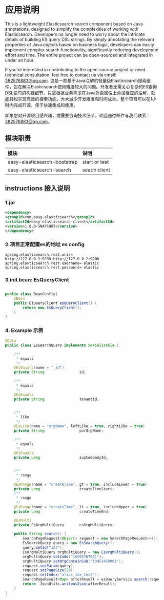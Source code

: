 # 应用说明
This is a lightweight Elasticsearch search component based on Java annotations, designed to simplify the complexities of working with Elasticsearch. Developers no longer need to worry about the intricate details of building ES query DSL strings. By simply annotating the relevant properties of Java objects based on business logic, developers can easily implement complex search functionality, significantly reducing development effort and time. The entire project can be open-sourced and integrated in under an hour.

If you're interested in contributing to the open-source project or need technical consultation, feel free to contact us via email: 382576883@qq.com.
这是一款基于Java注解的轻量级Elasticsearch搜索组件，旨在解决Elasticsearch使用难度较大的问题。开发者无需关心复杂的ES查询DSL语句的构建细节，只需根据业务需求在Java对象属性上添加相应的注解，就能轻松实现高效的搜索功能，大大减少开发难度和时间成本。整个项目可以在1小时内完成开源，便于快速集成和使用。

如果您对开源项目感兴趣，或需要咨询技术细节，欢迎通过邮件与我们联系：382576883@qq.com。

## 模块职责

| 模块                              | 说明    |
|:--------------------------------|:------|
| easy-elasticsearch-bootstrap    | start or test  |
| easy-elasticsearch-search       | seach client |

## instructions 接入说明
### 1.jar
```xml
<dependency>
<groupId>com.easy.elasticsearch</groupId>
<artifactId>easy-elasticsearch-client</artifactId>
<version>1.0.0-SNAPSHOT</version>
</dependency>
```
### 2.项目正常配置es的地址 es config
```properties
spring.elasticsearch.rest.uris= http://127.0.0.1:9200,http://127.0.0.2:9200
spring.elasticsearch.rest.username= elastic
spring.elasticsearch.rest.password= elastic
```
### 3.init bean: EsQueryClient
```java

public class BeanConfig{
    @Bean
    public EsQueryClient esQueryClient() {
        return new EsQueryClient();
    } 
}

```
### 4. Example 示例
```java
@Data
public class EsSearchQuery implements Serializable {

    /**
     * equals
     */
    @EsEquals(name = "_id")
    private String                id;

    /**
     * equals
     */
    @EsEquals
    private String                tenantId;
    

    /**
     * like
     */
    @EsLike(name = "orgName", leftLike = true, rightLike = true)
    private String                purOrgName;

    /**
     * equals
     */
    @EsEquals
    private Long                  supCompanyId;


    /**
     * range
     */
    @EsRange(name = "createTime", gt = true, includeLower = true)
    private Long                  createTimeStart;
    /**
     * range
     */
    @EsRange(name = "createTime", lt = true, includeUpper = true)
    private Long                  createTimeEnd;

    @EsMulti
    private EsOrgMultiQuery       esOrgMultiQuery;
    
    public String search() {
        SearchPageRequest<Object> request = new SearchPageRequest<>();
        EsSearchQuery query = new EsSearchQuery();
        query.setId("123");
        EsOrgMultiQuery orgMultiQuery = new EsOrgMultiQuery();
        orgMultiQuery.setCode("10005767661");
        orgMultiQuery.setOrgContainSub("13453460001");
        request.setParam(query);
        request.setPageSize(20);
        request.setIndex("alias_idx_test");
        SearchPageResult<Map> afterResult = esQueryService.search(request, Map.class);
        return  JsonUtils.writeAsJson(afterResult);
    }
}
```
